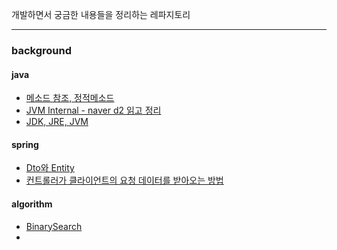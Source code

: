 개발하면서 궁금한 내용들을 정리하는 레파지토리

---

### background

#### java

- [메소드 참조, 정적메소드](./background/java/정적메소드.md)
- [JVM Internal - naver d2 읽고 정리](./background/java/JVM%20-%20%5Bnaver%20d2%5D%20Jvm%20Internal%20정리.md)
- [JDK, JRE, JVM](./background/java/JDK,%20JRE,%20JVM.md)

#### spring

- [Dto와 Entity](./background/spring/Dto와Entity.md)
- [컨트롤러가 클라이언트의 요청 데이터를 받아오는 방법](./background/spring/Controller가%20클라이언트의%20요청데이터를%20받아오는%20방법.md)

#### algorithm

- [BinarySearch](./background/algorithm/BinarySearch.md)
-
